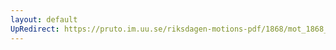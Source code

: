 ```yaml
---
layout: default
UpRedirect: https://pruto.im.uu.se/riksdagen-motions-pdf/1868/mot_1868__ak__89/mot_1868__ak__89-001.pdf
---
```

